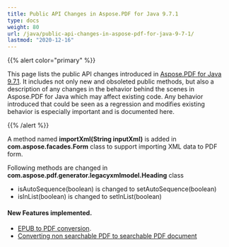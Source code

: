 ```yaml
---
title: Public API Changes in Aspose.PDF for Java 9.7.1
type: docs
weight: 80
url: /java/public-api-changes-in-aspose-pdf-for-java-9-7-1/
lastmod: "2020-12-16"
---
```


{{% alert color="primary" %}} 

This page lists the public API changes introduced in [Aspose.PDF for Java 9.7.1](http://www.aspose.com/community/files/72/java-components/aspose.pdf-for-java/entry600386.aspx). It includes not only new and obsoleted public methods, but also a description of any changes in the behavior behind the scenes in Aspose.PDF for Java which may affect existing code. Any behavior introduced that could be seen as a regression and modifies existing behavior is especially important and is documented here.

{{% /alert %}} 

A method named **importXml(String inputXml)** is added in **com.aspose.facades.Form** class to support importing XML data to PDF form.

Following methods are changed in **com.aspose.pdf.generator.legacyxmlmodel.Heading** class

- isAutoSequence(boolean) is changed to setAutoSequence(boolean)
- isInList(boolean) is changed to setInList(boolean)
#### **New Features implemented.**
- [EPUB to PDF conversion](http://www.aspose.com/docs/display/pdfjava/Convert+EPUB+File+to+PDF+Format).
- [Converting non searchable PDF to searchable PDF document](http://www.aspose.com/docs/display/pdfjava/Converting+non+searchable+PDF+to+searchable+PDF+document)

